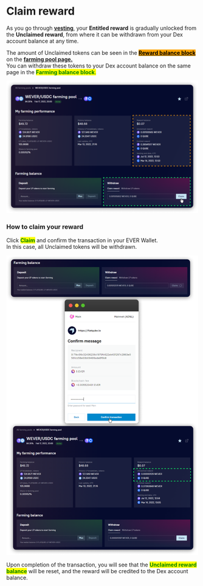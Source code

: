 # Claim reward

As you go through [**vesting**](../concepts/vesting.md), your **Entitled reward** is gradually unlocked from the **Unclaimed reward**, from where it can be withdrawn from your Dex account balance at any time.

The amount of Unclaimed tokens can be seen in the [<mark style="background-color:orange;">**Reward balance block**</mark>](../interface/farm-page-user/farming-perfomance-and-balances.md) on the [**farming pool page.**](../interface/farm-page-user/)\
You can withdraw these tokens to your Dex account balance on the same page in the <mark style="color:green;">**Farming balance block**</mark><mark style="color:green;">.</mark>

![](<../../../.gitbook/assets/image (87).png>)

### How to claim your reward

Сlick <mark style="color:green;">**Claim**</mark> and confirm the transaction in your EVER Wallet.\
In this case, all Unclaimed tokens will be withdrawn.

![](<../../../.gitbook/assets/image (93).png>)

Upon completion of the transaction, you will see that the <mark style="color:green;">**Unclaimed reward balance**</mark> will be reset, and the reward will be credited to the Dex account balance.
